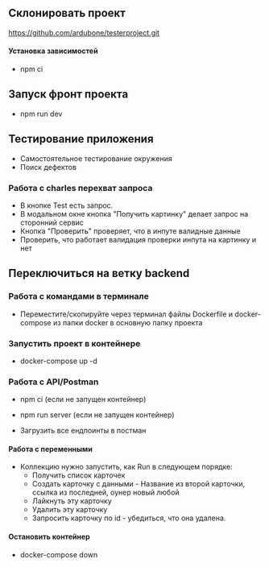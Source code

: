 ## Склонировать проект
https://github.com/ardubone/testerproject.git


#### Установка зависимостей
- npm ci
## Запуск фронт проекта
- npm run dev

## Тестирование приложения
- Самостоятельное тестирование окружения 
- Поиск дефектов
### Работа с charles перехват запроса
- В кнопке Test есть запрос.
- В модальном окне кнопка "Получить картинку" делает запрос на сторонний сервис
- Кнопка "Проверить" проверяет, что в инпуте валидные данные
- Проверить, что работает валидация проверки инпута на картинку и нет

## Переключиться на ветку backend
### Работа с командами в терминале
- Переместите/скопируйте через терминал файлы Dockerfile и docker-compose из папки docker в основную папку проекта
### Запустить проект в контейнере
- docker-compose up -d

### Работа с API/Postman
- npm ci (если не запущен контейнер)
- npm run server (если не запущен контейнер)
  
- Загрузить все ендпоинты в постман
#### Работа с переменными
- Коллекцию нужно запустить, как  Run в следующем порядке:
  - Получить список карточек
  - Создать карточку с данными - Название из второй карточки, ссылка из последней, оунер новый любой
  - Лайкнуть эту карточку
  - Удалить эту карточку
  - Запросить карточку по id - убедиться, что она удалена.
  
#### Остановить контейнер
- docker-compose down